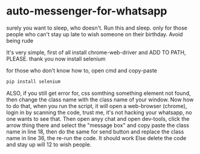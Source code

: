 # auto-messenger-for-whatsapp
surely you want to sleep, who doesn't. Run this and sleep. only for those people who can't stay up late to wish someone on their birthday. Avoid being rude

It's very simple, first of all install chrome-web-driver and ADD TO PATH, PLEASE. thank you
now install selenium

for those who don't know how to, open cmd and copy-paste
```python
pip install selenium
```
ALSO, if you still get error for, css somthing something element not found, then change the class name with the class name of your window. Now how to do that, when you run the script, it will open a web-browser (chrome), login in by scanning the code, trust me, it's not hacking your whatsapp, no one wants to see that. Then open anyy chat and open dev-tools, click the arrow thing there and select the "message box" and copy paste the class name in line 18, then do the same for send button and replace the class name in line 36, the re-run the code. It should work
Else delete the code and stay up will 12 to wish people.
